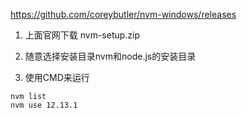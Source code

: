 https://github.com/coreybutler/nvm-windows/releases

1. 上面官网下载
nvm-setup.zip

2. 随意选择安装目录nvm和node.js的安装目录

3. 使用CMD来运行
```
nvm list
nvm use 12.13.1
```
